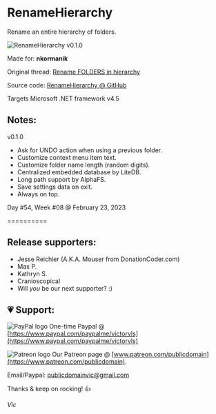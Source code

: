 # RenameHierarchy

Rename an entire hierarchy of folders.

![RenameHierarchy v0.1.0](https://user-images.githubusercontent.com/54631779/221053861-22157c4b-ee9c-4b08-802f-308eed46df57.png)

Made for: **nkormanik**

Original thread: [Rename FOLDERS in hierarchy](https://www.donationcoder.com/forum/index.php?topic=53141.0)

Source code: [RenameHierarchy @ GitHub](https://github.com/publicdomain/rename-hierarchy)

Targets Microsoft .NET framework v4.5

## Notes:

v0.1.0

- Ask for UNDO action when using a previous folder.
- Customize context menu item text.
- Customize folder name length (random digits).
- Centralized embedded database by LiteDB.
- Long path support by AlphaFS.
- Save settings data on exit.
- Always on top.

Day #54, Week #08 @ February 23, 2023

==========

## Release supporters:

* Jesse Reichler (A.K.A. Mouser from DonationCoder.com)
* Max P.
* Kathryn S.
* Cranioscopical
* Will *you* be our next supporter? :)

## 💗 Support:

![PayPal logo](https://i.imgur.com/CSaPEFY.png) One-time Paypal @ [https://www.paypal.com/paypalme/victorvls](https://www.paypal.com/paypalme/victorvls)

![Patreon logo](https://i.imgur.com/LKBj3ih.png) Our Patreon page @ [www.patreon.com/publicdomain](https://www.patreon.com/publicdomain).

Email/Paypal: publicdomainvic@gmail.com

Thanks & keep on rocking! 👍

*Vic*
